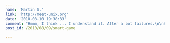```yaml
---
name: 'Martin S.'
link: 'http://meet-unix.org'
date: '2010-08-10 19:38:33'
comment: "Hmmm, I think ... I understand it. After a lot failures.\n\nhttp://meet-unix.org/img/proof.jpg"
post_id: /2010/08/09/smart-game

---
```



